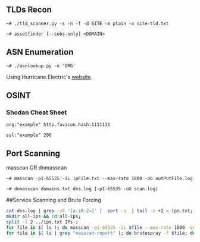 ## TLDs Recon
 ```
 ~# ./tld_scanner.py -s -n -f -d SITE -m plain -o site-tld.txt
 ```
 ```
 ~# assetfinder [--subs-only] <DOMAIN>
 ```
## ASN Enumeration
 
 ```
 ~# ./asnlookup.py -o 'ORG'
 ```
 
 Using Hurricane Electric's [website](https://bgp.he.net/).
 
 ## OSINT 
 ### Shodan Cheat Sheet
 `org:"example" http.favicon.hash:1111111`
 
 `ssl:"example" 200`
 
 ## Port Scanning
 
 
 masscan OR dnmasscan
 
 ```~# masscan -p1-65535 -iL ipFile.txt --max-rate 1800 -oG outPutFile.log```
 
 ```~# dnmasscan domains.txt dns.log [-p1-65535 -oG scan.log]```
 
##Service Scanning and Brute Forcing

```bash
cat dns.log | grep -vE '[a-zA-Z=]' |  sort -u  | tail -n +2 > ips.txt;
mkdir all-ips && cd all-ips;
split -l 2 ../ips.txt IPs-;
for file in $( ls ); do masscan -p1-65535 -iL $file --max-rate 1800 -oX masscan-report-$file; echo "Port scanning $file file of `basename $PWD` is done." | notify --silent; done; 
for file in $( ls | grep "masscan-report" ); do brutespray -f $file; done; echo "Completed brute forcing default credentials against `basename $PWD`." | notify --silent
```
